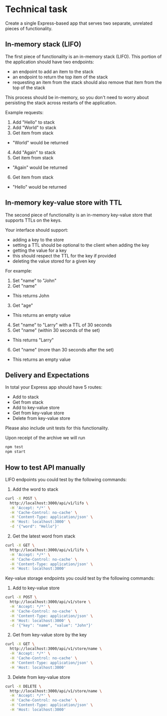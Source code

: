 # Technical task

Create a single Express-based app that serves two separate, unrelated pieces of functionality.

## In-memory stack (LIFO)
The first piece of functionality is an in-memory stack (LIFO). This portion of the application should have two endpoints:
- an endpoint to add an item to the stack
- an endpoint to return the top item of the stack
- requesting an item from the stack should also remove that item from the top of the stack

This process should be in-memory, so you don't need to worry about persisting the stack across restarts of the application.

Example requests:

1. Add "Hello" to stack
2. Add "World" to stack
3. Get item from stack
  - "World" would be returned
4. Add "Again" to stack
5. Get item from stack
  - "Again" would be returned
6. Get item from stack
  - "Hello" would be returned

## In-memory key-value store with TTL

The second piece of functionality is an in-memory key-value store that supports TTLs on the keys.

Your interface should support:
- adding a key to the store
- setting a TTL should be optional to the client when adding the key
- getting the value for a key
- this should respect the TTL for the key if provided
- deleting the value stored for a given key

For example:
1. Set "name" to "John"
2. Get "name"
  - This returns John
3. Get "age"
  - This returns an empty value
4. Set "name" to "Larry" with a TTL of 30 seconds
5. Get "name" (within 30 seconds of the set)
  - This returns "Larry"
6. Get "name" (more than 30 seconds after the set)
  - This returns an empty value

## Delivery and Expectations

In total your Express app should have 5 routes:
- Add to stack
- Get from stack
- Add to key-value store
- Get from key-value store
- Delete from key-value store

Please also include unit tests for this functionality.

Upon receipt of the archive we will run

```bash
npm test
npm start
```

## How to test API manually

LIFO endpoints you could test by the following commands:

1. Add the word to stack
```bash
curl -X POST \
  http://localhost:3000/api/v1/lifo \
  -H 'Accept: */*' \
  -H 'Cache-Control: no-cache' \
  -H 'Content-Type: application/json' \
  -H 'Host: localhost:3000' \
  -d '{"word": "Hello"}'
```

2. Get the latest word from stack
```bash
curl -X GET \
  http://localhost:3000/api/v1/lifo \
  -H 'Accept: */*' \
  -H 'Cache-Control: no-cache' \
  -H 'Content-Type: application/json' \
  -H 'Host: localhost:3000'
```

Key-value storage endpoints you could test by the following commands:

1. Add to key-value store
```bash
curl -X POST \
  http://localhost:3000/api/v1/store \
  -H 'Accept: */*' \
  -H 'Cache-Control: no-cache' \
  -H 'Content-Type: application/json' \
  -H 'Host: localhost:3000' \
  -d '{"key": "name", "value": "John"}'
```

2. Get from key-value store by the key
```bash
curl -X GET \
  http://localhost:3000/api/v1/store/name \
  -H 'Accept: */*' \
  -H 'Cache-Control: no-cache' \
  -H 'Content-Type: application/json' \
  -H 'Host: localhost:3000'
```

3. Delete from key-value store
```bash
curl -X DELETE \
  http://localhost:3000/api/v1/store/name \
  -H 'Accept: */*' \
  -H 'Cache-Control: no-cache' \
  -H 'Content-Type: application/json' \
  -H 'Host: localhost:3000'
```
